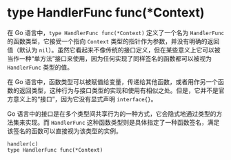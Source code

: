 # type HandlerFunc func(*Context)

在 Go 语言中，`type HandlerFunc func(*Context)` 定义了一个名为 `HandlerFunc` 的函数类型，它接受一个指向 `Context` 类型的指针作为参数，并没有明确的返回值（默认为 `nil`）。虽然它看起来不像传统的接口定义，但在某些意义上它可以被当作一种“单方法”接口来使用，因为任何实现了同样签名的函数都可以被视为 `HandlerFunc` 类型的值。

在 Go 语言中，函数类型可以被赋值给变量，传递给其他函数，或者用作另一个函数的返回类型，这种行为与接口类型的实现和使用有相似之处。但是，它并不是官方意义上的“接口”，因为它没有显式声明 `interface{}`。

Go 语言中的接口是在多个类型间共享行为的一种方式，它会隐式地通过类型的方法集来实现。而 `HandlerFunc` 这种函数类型则是具体指定了一种函数签名，满足该签名的函数可以直接视为该类型的实例。

```
handler(c)
type HandlerFunc func(*Context)
```

